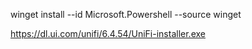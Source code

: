winget install --id Microsoft.Powershell --source winget


https://dl.ui.com/unifi/6.4.54/UniFi-installer.exe
